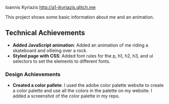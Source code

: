 Ioannis Kyriazis
http://a1-ikyriazis.glitch.me

This project shows some basic information about me and an animation.

## Technical Achievements
- **Added JavaScript animation**: Added an animation of me riding a skateboard and ollieing over a rock.
- **Styled page with CSS**: Added font rules for the p, h1, h2, h3, and ul selectors to set the elements to different fonts.

### Design Achievements
- **Created a color pallete**: I used the adobe color palette website to create a color palette
and use all the colors in the palette on my website. I added a screenshot of the color palette in my
repo.


